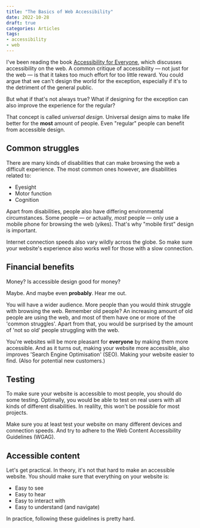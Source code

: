 ```yaml
---
title: "The Basics of Web Accessibility"
date: 2022-10-28
draft: true
categories: Articles
tags:
- accessibility
- web
---
```


I've been reading the book [Accessibility for Everyone](https://abookapart.com/products/accessibility-for-everyone), which discusses accessibility on the web.
A common critique of accessibility &mdash; not just for the web &mdash; is that it takes too much effort for too little reward.
You could argue that we can't design the world for the exception, especially if it's to the detriment of the general public.

But what if that's not always true?
What if designing for the exception can also improve the experience for the regular?

That concept is called *universal design*.
Universal design aims to make life better for the **most** amount of people.
Even "regular" people can benefit from accessible design.

## Common struggles

There are many kinds of disabilities that can make browsing the web a difficult experience.
The most common ones however, are disabilities related to:

- Eyesight
- Motor function
- Cognition

Apart from disabilities, people also have differing environmental circumstances.
Some people &mdash; or actually, *most* people &mdash; only use a mobile phone for browsing the web (yikes).
That's why "mobile first" design is important.

Internet connection speeds also vary wildly across the globe.
So make sure your website's experience also works well for those with a slow connection.

## Financial benefits

Money?
Is accessible design good for money?

Maybe.
And maybe even **probably**.
Hear me out.

You will have a wider audience.
More people than you would think struggle with browsing the web.
Remember old people?
An increasing amount of old people are using the web, and most of them have one or more of the 'common struggles'.
Apart from that, you would be surprised by the amount of 'not so old' people struggling with the web.

You're websites will be more pleasant for **everyone** by making them more accessible.
And as it turns out, making your website more accessible, also improves 'Search Engine Optimisation' (SEO).
Making your website easier to find.
(Also for potential new customers.)

## Testing

To make sure your website is accessible to most people, you should do some testing.
Optimally, you would be able to test on real users with all kinds of different disabilities.
In realilty, this won't be possible for most projects.

Make sure you at least test your website on many different devices and connection speeds.
And try to adhere to the Web Content Accessibility Guidelines (WGAG).

## Accessible content

Let's get practical.
In theory, it's not that hard to make an accessible website.
You should make sure that everything on your website is:

- Easy to see
- Easy to hear
- Easy to interact with
- Easy to understand (and navigate)

In practice, following these guidelines is pretty hard.
